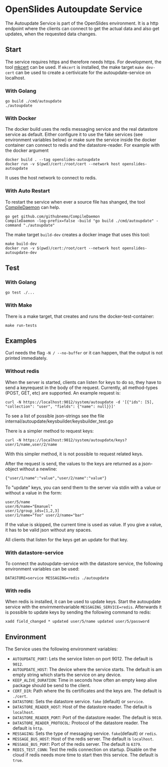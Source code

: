 # OpenSlides Autoupdate Service

The Autoupdate Service is part of the OpenSlides environment. It is a http
endpoint where the clients can connect to get the actual data and also get
updates, when the requested data changes.


## Start

The service requires https and therefore needs https. For development, the tool
[mkcert](https://github.com/FiloSottile/mkcert) can be used. If `mkcert` is
installed, the make target `make dev-cert` can be used to create a certivicate
for the autoupdate-service on localhost.


### With Golang

```
go build ./cmd/autoupdate
./autoupdate
```

### With Docker

The docker build uses the redis messaging service and the real datastore service
as default. Either configure it to use the fake services (see environment
variables below) or make sure the service inside the docker container can
connect to redis and the datastore-reader. For example with the docker argument

```
docker build . --tag openslides-autoupdate
docker run -v $(pwd)/cert:/root/cert --network host openslides-autoupdate
```

It uses the host network to connect to redis.


### With Auto Restart

To restart the service when ever a source file has shanged, the tool
[CompileDaemon](https://github.com/githubnemo/CompileDaemon) can help.

```
go get github.com/githubnemo/CompileDaemon
CompileDaemon -log-prefix=false -build "go build ./cmd/autoupdate" -command "./autoupdate"
```

The make target `build-dev` creates a docker image that uses this tool:

```
make build-dev
docker run -v $(pwd)/cert:/root/cert --network host openslides-autoupdate-dev
```


## Test

### With Golang

```
go test ./...
```


### With Make

There is a make target, that creates and runs the docker-test-container:

```
make run-tests
```


## Examples

Curl needs the flag `-N / --no-buffer` or it can happen, that the output is not printed immediately.


### Without redis

When the server is started, clients can listen for keys to do so, they have to
send a keyrequest in the body of the request. Currently, all method-types (POST,
GET, etc) are supported. An example request is:

`curl -N https://localhost:9012/system/autoupdate -d '[{"ids": [5], "collection": "user", "fields": {"name": null}}]'`

To see a list of possible json-strings see the file
internal/autoupdate/keysbuilder/keysbuilder_test.go

There is a simpler method to request keys:

`curl -N https://localhost:9012/system/autoupdate/keys?user/1/name,user/2/name`

With this simpler method, it is not possible to request related keys.

After the request is send, the values to the keys are returned as a json-object
without a newline:
```
{"user/1/name":"value","user/2/name":"value"}
```

To "update" keys, you can send them to the server via stdin with a value or
without a value in the form:

```
user/5/name
user/6/name="Emanuel"
user/1/group_ids=[1,2,3]
user/1/name="foo" user/2/name="bar"
```

If the value is skipped, the current time is used as value. If you give a value,
it has to be valid json without any spaces.

All clients that listen for the keys get an update for that key.


### With datastore-service

To connect the autoupdate-service with the datastore service, the following
environment variables can be used:

`DATASTORE=service MESSAGING=redis ./autoupdate`


### With redis

When redis is installed, it can be used to update keys. Start the autoupdate
service with the envirnmentvariable `MESSAGING_SERVICE=redis`. Afterwards it is
possible to update keys by sending the following command to redis:

`xadd field_changed * updated user/5/name updated user/5/password`


## Environment

The Service uses the following environment variables:

* `AUTOUPDATE_PORT`: Lets the service listen on port 9012. The default is
  `9012`.
* `AUTOUPDATE_HOST`: The device where the service starts. The default is am
  empty string which starts the service on any device.
* `KEEP_ALIVE_DURATION`: Time in seconds how often an empty keep alive package
  should be send to the client.
* `CERT_DIR`: Path where the tls certificates and the keys are. The default is
  `./cert`.
* `DATASTORE`: Sets the datastore service. `fake` (default) or `service`.
* `DATASTORE_READER_HOST`: Host of the datastore reader. The default is
  `localhost`.
* `DATASTORE_READER_PORT`: Port of the datastore reader. The default is `9010`.
* `DATASTORE_READER_PROTOCOL`: Protocol of the datastore reader. The default is
  `http`.
* `MESSAGING`: Sets the type of messaging service. `fake`(default) or
  `redis`.
* `MESSAGE_BUS_HOST`: Host of the redis server. The default is `localhost`.
* `MESSAGE_BUS_PORT`: Port of the redis server. The default is `6379`.
* `REDIS_TEST_CONN`: Test the redis connection on startup. Disable on the cloud
  if redis needs more time to start then this service. The default is `true`.
